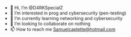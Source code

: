 - 👋 Hi, I’m @D4RKSpecialZ
- 👀 I’m interested in prog and cybersecurity (pen-testing)
- 🌱 I’m currently learning networking and cybersecurity
- 💞️ I’m looking to collaborate on nothing
- 📫 How to reach me Samuelcaplette@hotmail.com

<!---
D4RKSpecialZ/D4RKSpecialZ is a ✨ special ✨ repository because its `README.md` (this file) appears on your GitHub profile.
You can click the Preview link to take a look at your changes.
--->
